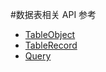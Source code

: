 #数据表相关 API 参考

- [TableObject](/1.x/cloud-function/node-sdk/schema/frag/table-object.md)
- [TableRecord](/1.x/cloud-function/node-sdk/schema/frag/table-record.md)
- [Query](/1.x/cloud-function/node-sdk/schema/frag/query.md)
